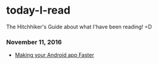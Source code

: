 # today-I-read

The Hitchhiker's Guide about what I'have been reading! =D

### November 11, 2016

- [Making your Android app Faster](https://medium.com/@jorgemf/making-your-android-app-faster-735328eaba25#.6yxmzsiys)

